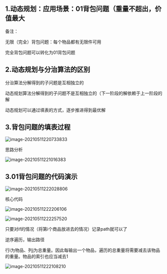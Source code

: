 ## 1.动态规划：应用场景：01背包问题（重量不超出，价值最大

备注：

无限（完全）背包问题：每个物品都有无限件可用

完全背包问题可以转化为01背包问题

## 2.动态规划与分治算法的区别

分治算法分解得到的子问题是互相独立的

动态规划算法分解得到的子问题不是互相独立的（下一阶段的解依赖于上一阶段的解

动态规划可以通过填表的方式，逐步推进得到最优解

## 3.背包问题的填表过程

![image-20210511220733833](https://gitee.com/chrisxyq/picgo/raw/master/img/image-20210511220733833.png)

思路分析

![image-20210511221016383](https://gitee.com/chrisxyq/picgo/raw/master/img/image-20210511221016383.png)

## 3.01背包问题的代码演示

![image-20210511222028806](https://gitee.com/chrisxyq/picgo/raw/master/img/image-20210511222028806.png)

核心代码

![image-20210511222206106](https://gitee.com/chrisxyq/picgo/raw/master/img/image-20210511222206106.png)

![image-20210511222257520](https://gitee.com/chrisxyq/picgo/raw/master/img/image-20210511222257520.png)

只要对if的情况（将第i个商品放进去的情况）记录path就可以了

逆序遍历，输出路径

行i为物品、列j为总重量。因此每输出一个物品，遍历的总重量将需要减去该物品的重量。物品的索引也应当减去1

![image-20210511222108210](https://gitee.com/chrisxyq/picgo/raw/master/img/image-20210511222108210.png)